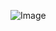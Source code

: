   ![Image](https://github.com/user-attachments/assets/31cb2943-d78c-4c39-8a40-d17604942228)
  
  

   
  
  
